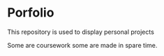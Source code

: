 # Porfolio
This repository is used to display personal projects

Some are coursework some are made in spare time.
